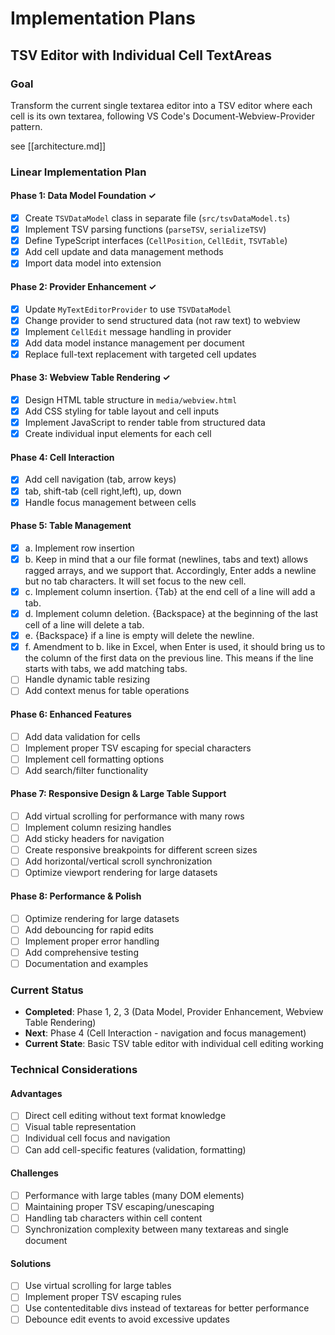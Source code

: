 # Implementation Plans

## TSV Editor with Individual Cell TextAreas

### Goal
Transform the current single textarea editor into a TSV editor where each cell is its own textarea, following VS Code's Document-Webview-Provider pattern.

see [[architecture.md]]

### Linear Implementation Plan

#### Phase 1: Data Model Foundation ✓
- [x] Create `TSVDataModel` class in separate file (`src/tsvDataModel.ts`)
- [x] Implement TSV parsing functions (`parseTSV`, `serializeTSV`)
- [x] Define TypeScript interfaces (`CellPosition`, `CellEdit`, `TSVTable`)
- [x] Add cell update and data management methods
- [x] Import data model into extension

#### Phase 2: Provider Enhancement ✓
- [x] Update `MyTextEditorProvider` to use `TSVDataModel`
- [x] Change provider to send structured data (not raw text) to webview
- [x] Implement `CellEdit` message handling in provider
- [x] Add data model instance management per document
- [x] Replace full-text replacement with targeted cell updates

#### Phase 3: Webview Table Rendering ✓
- [x] Design HTML table structure in `media/webview.html`
- [x] Add CSS styling for table layout and cell inputs
- [x] Implement JavaScript to render table from structured data
- [x] Create individual input elements for each cell

#### Phase 4: Cell Interaction
- [x] Add cell navigation (tab, arrow keys)
- [x] tab, shift-tab (cell right,left), up, down
- [x] Handle focus management between cells

#### Phase 5: Table Management
- [x] a. Implement row insertion
- [x] b. Keep in mind that a our file format (newlines, tabs and text) allows ragged arrays, and we support that.  Accordingly, Enter adds a newline but no tab characters.  It will set focus to the new cell.
- [x] c. Implement column insertion.  {Tab} at the end cell of a line will add a tab.
- [x] d. Implement column deletion.  {Backspace} at the beginning of the last cell of a line will delete a tab.
- [x] e. {Backspace} if a line is empty will delete the newline.
- [x] f. Amendment to b.  like in Excel, when Enter is used, it should bring us to the column of the first data on the previous line.  This means if the line starts with tabs, we add matching tabs.
- [ ] Handle dynamic table resizing
- [ ] Add context menus for table operations

#### Phase 6: Enhanced Features
- [ ] Add data validation for cells
- [ ] Implement proper TSV escaping for special characters
- [ ] Implement cell formatting options
- [ ] Add search/filter functionality

#### Phase 7: Responsive Design & Large Table Support
- [ ] Add virtual scrolling for performance with many rows
- [ ] Implement column resizing handles
- [ ] Add sticky headers for navigation
- [ ] Create responsive breakpoints for different screen sizes
- [ ] Add horizontal/vertical scroll synchronization
- [ ] Optimize viewport rendering for large datasets

#### Phase 8: Performance & Polish
- [ ] Optimize rendering for large datasets
- [ ] Add debouncing for rapid edits
- [ ] Implement proper error handling
- [ ] Add comprehensive testing
- [ ] Documentation and examples

### Current Status
- **Completed**: Phase 1, 2, 3 (Data Model, Provider Enhancement, Webview Table Rendering)
- **Next**: Phase 4 (Cell Interaction - navigation and focus management)
- **Current State**: Basic TSV table editor with individual cell editing working

### Technical Considerations

#### Advantages
- [ ] Direct cell editing without text format knowledge
- [ ] Visual table representation
- [ ] Individual cell focus and navigation
- [ ] Can add cell-specific features (validation, formatting)

#### Challenges
- [ ] Performance with large tables (many DOM elements)
- [ ] Maintaining proper TSV escaping/unescaping
- [ ] Handling tab characters within cell content
- [ ] Synchronization complexity between many textareas and single document

#### Solutions
- [ ] Use virtual scrolling for large tables
- [ ] Implement proper TSV escaping rules
- [ ] Use contenteditable divs instead of textareas for better performance
- [ ] Debounce edit events to avoid excessive updates
